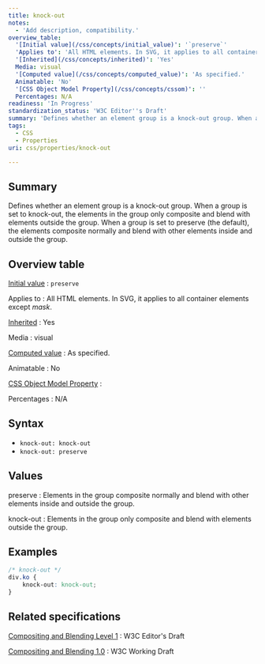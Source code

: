 ```yaml
---
title: knock-out
notes:
  - 'Add description, compatibility.'
overview_table:
  '[Initial value](/css/concepts/initial_value)': '`preserve`'
  'Applies to': 'All HTML elements. In SVG, it applies to all container elements except *mask*.'
  '[Inherited](/css/concepts/inherited)': 'Yes'
  Media: visual
  '[Computed value](/css/concepts/computed_value)': 'As specified.'
  Animatable: 'No'
  '[CSS Object Model Property](/css/concepts/cssom)': ''
  Percentages: N/A
readiness: 'In Progress'
standardization_status: 'W3C Editor''s Draft'
summary: 'Defines whether an element group is a knock-out group. When a group is set to knock-out, the elements in the group only composite and blend with elements outside the group. When a group is set to preserve (the default), the elements composite normally and blend with other elements inside and outside the group.'
tags:
  - CSS
  - Properties
uri: css/properties/knock-out

---
```

## <span>Summary</span>

Defines whether an element group is a knock-out group. When a group is set to knock-out, the elements in the group only composite and blend with elements outside the group. When a group is set to preserve (the default), the elements composite normally and blend with other elements inside and outside the group.

## <span>Overview table</span>

[Initial value](/css/concepts/initial_value)
:   `preserve`

Applies to
:   All HTML elements. In SVG, it applies to all container elements except *mask*.

[Inherited](/css/concepts/inherited)
:   Yes

Media
:   visual

[Computed value](/css/concepts/computed_value)
:   As specified.

Animatable
:   No

[CSS Object Model Property](/css/concepts/cssom)
:

Percentages
:   N/A

## <span>Syntax</span>

-   `knock-out: knock-out`
-   `knock-out: preserve`

## <span>Values</span>

preserve
:   Elements in the group composite normally and blend with other elements inside and outside the group.

knock-out
:   Elements in the group only composite and blend with elements outside the group.

## <span>Examples</span>

``` css
/* knock-out */
div.ko {
    knock-out: knock-out;
}
```

## <span>Related specifications</span>

[Compositing and Blending Level 1](http://dev.w3.org/fxtf/compositing-1)
:   W3C Editor's Draft

[Compositing and Blending 1.0](http://www.w3.org/TR/2012/WD-compositing-20120816)
:   W3C Working Draft
